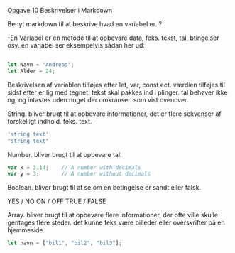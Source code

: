 Opgave 10 Beskrivelser i Markdown 

Benyt markdown til at beskrive hvad en variabel er. ?

-En Variabel er en metode til at opbevare data, feks. tekst, tal, btingelser osv. 
en variabel ser eksempelvis sådan her ud: 
```javascript

let Navn = "Andreas"; 
let Alder = 24;

``` 
Beskrivelsen af variablen tilføjes efter let, var, const ect.
værdien tilføjes til sidst efter er lig med tegnet. 
tekst skal pakkes ind i plinger. 
tal behøver ikke og, og intastes uden noget der omkranser. 
som vist ovenover.

String.
bliver brugt til at opbevare informationer, det er flere sekvenser af forskelligt indhold. feks. text.

```javascript
'string text'
"string text"
``` 

Number.
bliver brugt til at opbevare tal.
```javascript
var x = 3.14;    // A number with decimals
var y = 3;       // A number without decimals
```

Boolean.
bliver brugt til at se om en betingelse er sandt eller falsk.

YES / NO
ON / OFF
TRUE / FALSE

Array.
bliver brugt til at opbevare flere informationer, der ofte ville skulle gentages flere steder. det kunne feks være billeder eller overskrifter på en hjemmeside. 
```javascript
let navn = ["bil1", "bil2", "bil3"];
```